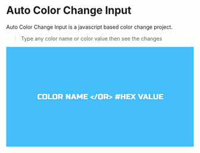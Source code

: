# Auto Color Change Input
Auto Color Change Input is a javascript based color change project.
> Type any color name or color value then see the changes

[![Auto Color Change Input](./assets/images/github-preview.png?raw=true "Auto Color Change Input")](https://color-change-input.netlify.app/)